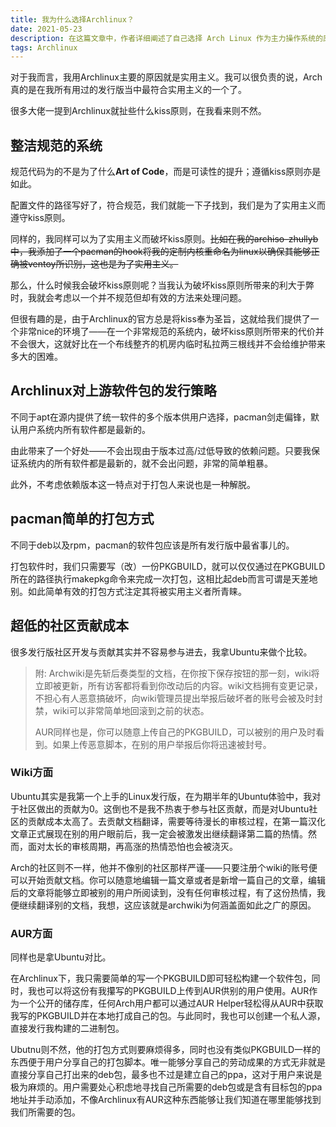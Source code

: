 ```yaml
---
title: 我为什么选择Archlinux？
date: 2021-05-23
description: 在这篇文章中，作者详细阐述了自己选择 Arch Linux 作为主力操作系统的原因，并围绕“实用主义”这一核心理念展开讨论。文章指出，Arch Linux 不仅系统结构清晰规范，便于维护和自定义，还通过其独特的软件包管理策略和极简的打包机制，为用户和开发者提供了高效、灵活的使用体验。此外，Arch 社区极低的贡献门槛——如即时更新的 Wiki 和开放的 AUR（Arch User Repository）——大大激发了用户的参与热情，这也是 Arch 生态持续繁荣的关键。无论你是追求高度定制的技术爱好者，还是希望深入参与开源社区的普通用户，这篇文章都会带你重新认识 Arch Linux 的实用价值与设计哲学。
tags: Archlinux
---
```


对于我而言，我用Archlinux主要的原因就是实用主义。我可以很负责的说，Arch真的是在我所有用过的发行版当中最符合实用主义的一个了。

很多大佬一提到Archlinux就扯些什么kiss原则，在我看来则不然。

## 整洁规范的系统

规范代码为的不是为了什么**Art of Code**，而是可读性的提升；遵循kiss原则亦是如此。

配置文件的路径写好了，符合规范，我们就能一下子找到，我们是为了实用主义而遵守kiss原则。

同样的，我同样可以为了实用主义而破坏kiss原则。~~比如在我的archiso-zhullyb中，我添加了一个pacman的hook将我的定制内核重命名为linux以确保其能够正确被ventoy所识别，这也是为了实用主义。~~

那么，什么时候我会破坏kiss原则呢？当我认为破坏kiss原则所带来的利大于弊时，我就会考虑以一个并不规范但却有效的方法来处理问题。

但很有趣的是，由于Archlinux的官方总是将kiss奉为圣旨，这就给我们提供了一个非常nice的环境了——在一个非常规范的系统内，破坏kiss原则所带来的代价并不会很大，这就好比在一个布线整齐的机房内临时私拉两三根线并不会给维护带来多大的困难。

## Archlinux对上游软件包的发行策略

不同于apt在源内提供了统一软件的多个版本供用户选择，pacman剑走偏锋，默认用户系统内所有软件都是最新的。

由此带来了一个好处——不会出现由于版本过高/过低导致的依赖问题。只要我保证系统内的所有软件都是最新的，就不会出问题，非常的简单粗暴。

此外，不考虑依赖版本这一特点对于打包人来说也是一种解脱。

## pacman简单的打包方式

不同于deb以及rpm，pacman的软件包应该是所有发行版中最省事儿的。

打包软件时，我们只需要写（改）一份PKGBUILD，就可以仅仅通过在PKGBUILD所在的路径执行makepkg命令来完成一次打包，这相比起deb而言可谓是天差地别。如此简单有效的打包方式注定其将被实用主义者所青睐。

## 超低的社区贡献成本

很多发行版社区开发与贡献其实并不容易参与进去，我拿Ubuntu来做个比较。

>  附: Archwiki是先斩后奏类型的文档，在你按下保存按钮的那一刻，wiki将立即被更新，所有访客都将看到你改动后的内容。wiki文档拥有变更记录，不担心有人恶意搞破坏，向wiki管理员提出举报后破坏者的账号会被及时封禁，wiki可以非常简单地回滚到之前的状态。
>
> AUR同样也是，你可以随意上传自己的PKGBUILD，可以被别的用户及时看到。如果上传恶意脚本，在别的用户举报后你将迅速被封号。

### Wiki方面

Ubuntu其实是我第一个上手的Linux发行版，在为期半年的Ubuntu体验中，我对于社区做出的贡献为0。这倒也不是我不热衷于参与社区贡献，而是对Ubuntu社区的贡献成本太高了。去贡献文档翻译，需要等待漫长的审核过程，在第一篇汉化文章正式展现在别的用户眼前后，我一定会被激发出继续翻译第二篇的热情。然而，面对太长的审核周期，再高涨的热情恐怕也会被浇灭。

Arch的社区则不一样，他并不像别的社区那样严谨——只要注册个wiki的账号便可以开始贡献文档。你可以随意地编辑一篇文章或者是新增一篇自己的文章，编辑后的文章将能够立即被别的用户所阅读到，没有任何审核过程，有了这份热情，我便继续翻译别的文档，我想，这应该就是archwiki为何涵盖面如此之广的原因。

### AUR方面

同样也是拿Ubuntu对比。

在Archlinux下，我只需要简单的写一个PKGBUILD即可轻松构建一个软件包，同时，我也可以将这份有我攥写的PKGBUILD上传到AUR供别的用户使用。AUR作为一个公开的储存库，任何Arch用户都可以通过AUR Helper轻松得从AUR中获取我写的PKGBUILD并在本地打成自己的包。与此同时，我也可以创建一个私人源，直接发行我构建的二进制包。

Ubutnu则不然，他的打包方式则要麻烦得多，同时也没有类似PKGBUILD一样的东西便于用户分享自己的打包脚本。唯一能够分享自己的劳动成果的方式无非就是直接分享自己打出来的deb包，最多也不过是建立自己的ppa，这对于用户来说是极为麻烦的。用户需要处心积虑地寻找自己所需要的deb包或是含有目标包的ppa地址并手动添加，不像Archlinux有AUR这种东西能够让我们知道在哪里能够找到我们所需要的包。
